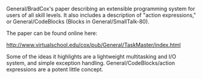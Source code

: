 General/BradCox's paper describing an extensible programming system for users of all skill levels. It also includes a description of "action expressions," or General/CodeBlocks (Blocks in General/SmallTalk-80).

The paper can be found online here:

http://www.virtualschool.edu/cox/pub/General/TaskMaster/index.html

Some of the ideas it highlights are a lightweight multitasking and I/O system, and simple exception handling. General/CodeBlocks/action expressions are a potent little concept.